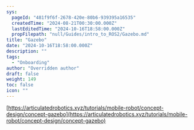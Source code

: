 ```yaml
---
sys:
  pageId: "481f9f6f-2678-420e-80b6-939395a16535"
  createdTime: "2024-08-21T00:30:00.000Z"
  lastEditedTime: "2024-10-16T18:58:00.000Z"
  propFilepath: "null/Guides/intro_to_ROS2/Gazebo.md"
title: "Gazebo"
date: "2024-10-16T18:58:00.000Z"
description: ""
tags:
  - "Onboarding"
author: "Overridden author"
draft: false
weight: 149
toc: false
icon: ""
---
```


[https://articulatedrobotics.xyz/tutorials/mobile-robot/concept-design/concept-gazebo](https://articulatedrobotics.xyz/tutorials/mobile-robot/concept-design/concept-gazebo)

